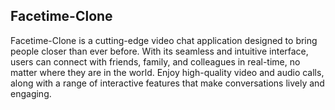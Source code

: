 ## Facetime-Clone
Facetime-Clone is a cutting-edge video chat application designed to bring people closer than ever before. With its seamless and intuitive interface, users can connect with friends, family, and colleagues in real-time, no matter where they are in the world. Enjoy high-quality video and audio calls, along with a range of interactive features that make conversations lively and engaging.